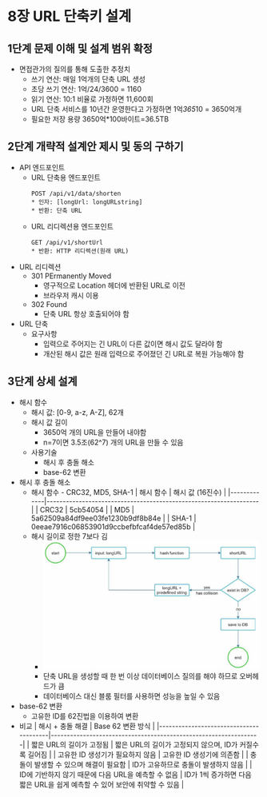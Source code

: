 # 8장 URL 단축키 설계
## 1단계 문제 이해 및 설계 범위 확정
* 면접관가의 질의를 통해 도출한 추정치
    - 쓰기 연산: 매일 1억개의 단축 URL 생성
    - 초당 쓰기 연산: 1억/24/3600 = 1160
    - 읽기 연산: 10:1 비율로 가정하면 11,600회
    - URL 단축 서비스를 10년간 운영한다고 가정하면 1억*365*10 = 3650억개
    - 필요한 저장 용량 3650억*100바이트=36.5TB
## 2단계 개략적 설계안 제시 및 동의 구하기
* API 엔드포인트
    - URL 단축용 엔드포인트
        ```
        POST /api/v1/data/shorten
        * 인자: [longUrl: longURLstring]
        * 반환: 단축 URL
        ```
    - URL 리디렉션용 엔드포인트
        ```
        GET /api/v1/shortUrl
        * 반환: HTTP 리디렉션(원래 URL)
        ```
* URL 리디렉션
    - 301 PErmanently Moved
        - 영구적으로 Location 헤더에 반환된 URL로 이전
        - 브라우저 캐시 이용
    - 302 Found
        - 단축 URL 항상 호출되어야 함
* URL 단축
    - 요구사항
        - 입력으로 주어지는 긴 URL이 다른 값이면 해시 값도 달라야 함
        - 개산된 해시 값은 원래 입력으로 주어졌던 긴 URL로 복원 가능해야 함
## 3단계 상세 설계
* 해시 함수
    - 해시 값: [0-9, a-z, A-Z], 62개
    - 해시 값 길이
        - 3650억 개의 URL을 만들어 내야함
        - n=7이면 3.5조(62^7) 개의 URL을 만들 수 있음
    - 사용기술
        - 해시 후 충돌 해소
        - base-62 변환
* 해시 후 충돌 해소
    - 해시 함수 - CRC32, MD5, SHA-1
        | 해시 함수   | 해시 값 (16진수)                                                  |
        |-------------|------------------------------------------------------------------|
        | CRC32       | 5cb54054                                                         |
        | MD5         | 5a62509a84df9ee03fe1230b9df8b84e                                 |
        | SHA-1       | 0eeae7916c06853901d9ccbefbfcaf4de57ed85b                         |
    - 해시 길이로 정한 7보다 김
        - ![](images/08/8-5.png)
        - 단축 URL을 생성할 때 한 번 이상 데이터베이스 질의를 해야 하므로 오버헤드가 큼
        - 데이터베이스 대신 블룸 필터를 사용하면 성능을 높일 수 있음
* base-62 변환
    - 고유한 ID를 62진법을 이용하여 변환
* 비교
    | 해시 + 충돌 해결                          | Base 62 변환 방식                                                |
    |----------------------------------------|-----------------------------------------------------------------|
    | 짧은 URL의 길이가 고정됨                     | 짧은 URL의 길이가 고정되지 않으며, ID가 커질수록 길어짐                   |
    | 고유한 ID 생성기가 필요하지 않음              | 고유한 ID 생성기에 의존함                                          |
    | 충돌이 발생할 수 있으며 해결이 필요함          | ID가 고유하므로 충돌이 발생하지 않음                                 |
    | ID에 기반하지 않기 때문에 다음 URL을 예측할 수 없음 | ID가 1씩 증가하면 다음 짧은 URL을 쉽게 예측할 수 있어 보안에 취약할 수 있음 |
